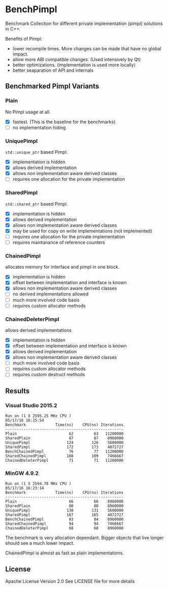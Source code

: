 # BenchPimpl

Benchmark Collection for different private implementation (pimpl) solutions in C++.

Benefits of Pimpl:
* lower recompile times. More changes can be made that have no global impact.
* allow more ABI compatible changes. (Used intensively by Qt)
* better optimizations. (implementation is used more locally)
* better seaparation of API and internals

## Benchmarked Pimpl Variants

### Plain

No Pimpl usage at all.

* [x] fastest. (This is the baseline for the benchmarks)
* [ ] no implementation hiding

### UniquePimpl

`std::unique_ptr` based Pimpl.

* [x] implementation is hidden
* [x] allows derived implementation
* [x] allows non implementation aware derived classes
* [ ] requires one allocation for the private implementation

### SharedPimpl

`std::shared_ptr` based Pimpl.

* [x] implementation is hidden
* [x] allows derived implementation
* [x] allows non implementation aware derived classes
* [x] may be used for copy on write implementations (not implemented)
* [ ] requires one allocation for the private implementation
* [ ] requires maintanance of reference counters

### ChainedPimpl

allocates memory for interface and pimpl in one block.

* [x] implementation is hidden
* [x] offset between implementation and interface is known
* [x] allows non implementation aware derived classes
* [ ] no derived implementations allowed
* [ ] much more involved code basis
* [ ] requires custom allocator methods

### ChainedDeleterPimpl

allows derived implementations

* [x] implementation is hidden
* [x] offset between implementation and interface is known
* [x] allows derived implementation
* [x] allows non implementation aware derived classes
* [ ] much more involved code basis
* [ ] requires custom allocator methods
* [ ] requires custom destruct methods

## Results

### Visual Studio 2015.2

```
Run on (1 X 2595.25 MHz CPU )
05/17/16 16:15:54
Benchmark             Time(ns)    CPU(ns) Iterations
----------------------------------------------------
Plain                       62         63   11200000
SharedPlain                 87         87    8960000
UniquePimpl                124        126    5600000
SharedPimpl                172        173    4072727
BenchChainedPimpl           76         77   11200000
SharedChainedPimpl         108        109    7466667
ChainedDeleterPimpl         71         71   11200000
```

### MinGW 4.9.2

```
Run on (1 X 2594.78 MHz CPU )
05/17/16 16:23:14
Benchmark             Time(ns)    CPU(ns) Iterations
----------------------------------------------------
Plain                       66         66    8960000
SharedPlain                 80         80    8960000
UniquePimpl                130        131    5600000
SharedPimpl                167        165    4072727
BenchChainedPimpl           83         84    8960000
SharedChainedPimpl          94         94    7466667
ChainedDeleterPimpl         68         68    8960000
```

The benchmark is very allocation dependant.
Bigger objects that live longer should see a much lower impact.

ChainedPimpl is almost as fast as plain implementations.

## License

Apache License Version 2.0
See LICENSE file for more details
